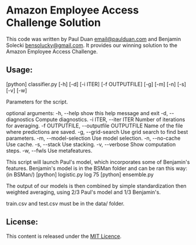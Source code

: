 Amazon Employee Access Challenge Solution
=========================================

This code was written by Paul Duan <email@paulduan.com> and Benjamin Solecki <bensolucky@gmail.com>.
It provides our winning solution to the Amazon Employee Access Challenge.


Usage:
---------------
[python] classifier.py [-h] [-d] [-i ITER] [-f OUTPUTFILE] [-g] [-m] [-n] [-s] [-v] [-w]

Parameters for the script.

optional arguments:
  -h, --help            show this help message and exit
  -d, --diagnostics     Compute diagnostics.
  -i ITER, --iter ITER  Number of iterations for averaging.
  -f OUTPUTFILE, --outputfile OUTPUTFILE
                        Name of the file where predictions are saved.
  -g, --grid-search     Use grid search to find best parameters.
  -m, --model-selection
                        Use model selection.
  -n, --no-cache        Use cache.
  -s, --stack           Use stacking.
  -v, --verbose         Show computation steps.
  -w, --fwls            Use metafeatures.


This script will launch Paul's model, which incorporates some of Benjamin's features.
Benjamin's model is in the BSMan folder and can be ran this way:
(in BSMan/)
[python] logistic.py log 75
[python] ensemble.py

The output of our models is then combined by simple standardization then weighted averaging, using 2/3 Paul's model and 1/3 Benjamin's.


train.csv and test.csv must be in the data/ folder.

License:
---------------
This content is released under the [MIT Licence](http://opensource.org/licenses/MIT).
